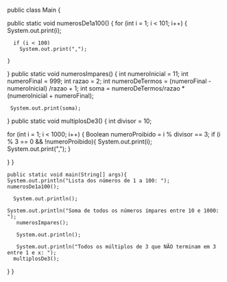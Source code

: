 public class Main {

   public static void numerosDe1a100() {
    for (int i = 1; i < 101; i++) {
    System.out.print(i);
      
      if (i < 100)
        System.out.print(",");
        
    }
  }
  public static void numerosImpares() {
    int numeroInicial = 11;
    int numeroFinal = 999;
    int razao = 2;
    int numeroDeTermos = (numeroFinal - numeroInicial) /razao + 1;
    int soma = numeroDeTermos/razao * (numeroInicial + numeroFinal);

     System.out.print(soma);
    


  }
  public static void multiplosDe3() {
    int divisor = 10;
   
 for (int i = 1; i < 1000; i++) {
  Boolean numeroProibido = i % divisor == 3; 
    if (i % 3 == 0 && !numeroProibido){
      System.out.print(i);  
     System.out.print(",");
    }

   
 }
 }
 

   
    

    
    public static void main(String[] args){
    System.out.println("Lista dos números de 1 a 100: ");
    numerosDe1a100();
      
      System.out.println();
      
    System.out.println("Soma de todos os números ímpares entre 10 e 1000: ");
       numerosImpares();
      
       System.out.println();
      
       System.out.println("Todos os múltiplos de 3 que NÃO terminam em 3 entre 1 e x: ");
      multiplosDe3();
      
      
  }
}
